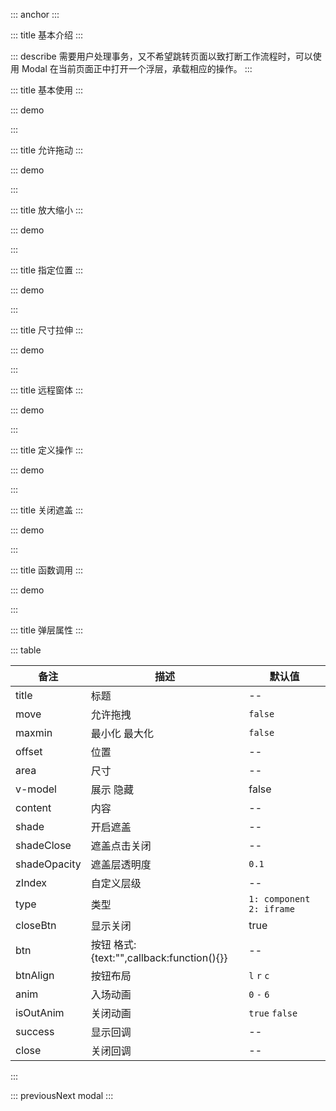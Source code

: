 ::: anchor
:::

::: title 基本介绍
:::

::: describe 需要用户处理事务，又不希望跳转页面以致打断工作流程时，可以使用 Modal 在当前页面正中打开一个浮层，承载相应的操作。
:::

::: title 基本使用
:::

::: demo

<template>
  <lay-button @click="changeVisible1" type="primary">基础使用</lay-button>
  <lay-layer title="基础使用" v-model="visible1">
      内容  
  </lay-layer>
</template>

<script>
import { ref, watch } from "vue";
import { useRoute, useRouter } from "vue-router";

export default {
  setup() {
    const visible1 = ref(false)
    const changeVisible1 = function() {
        visible1.value = !visible1.value
    }
    return {
        visible1
    };
  }
};
</script>

:::

::: title 允许拖动
:::

::: demo

<template>
  <lay-button @click="changeVisible2" type="primary">允许拖动</lay-button>
  <lay-layer title="允许拖动" v-model="visible2">
      内容  
  </lay-layer>
</template>

<script>
import { ref, watch } from "vue";
import { useRoute, useRouter } from "vue-router";
export default {
  setup() {
    const visible2 = ref(false)
    const changeVisible2 = function() {
        visible2.value = !visible2.value
    }
    return {
        visible2
    };
  }
};
</script>

:::

::: title 放大缩小
:::

::: demo

<template>
  <lay-button @click="changeVisible3" type="primary">放大缩小</lay-button>
  <lay-layer title="放大缩小" v-model="visible3" move="true" maxmin="true">
      内容  
  </lay-layer>
</template>

<script>
import { ref, watch } from "vue";
import { useRoute, useRouter } from "vue-router";
export default {
  setup() {
    const visible3 = ref(false)
    const changeVisible3 = function() {
        visible3.value = !visible3.value
    }
    return {
        visible3
    };
  }
};
</script>

:::

::: title 指定位置
:::

::: demo

<template>
  <lay-button @click="changeVisible4" type="primary">指定位置</lay-button>
  <lay-layer title="指定位置" v-model="visible4" move="true" :offset="['100px','100px']">
      内容  
  </lay-layer>
</template>

<script>
import { ref, watch } from "vue";
import { useRoute, useRouter } from "vue-router";
export default {
  setup() {
    const visible4 = ref(false)
    const changeVisible4 = function() {
        visible4.value = !visible4.value
    }
    return {
        visible4
    };
  }
};
</script>

:::

::: title 尺寸拉伸
:::

::: demo

<template>
  <lay-button @click="changeVisible8" type="primary">尺寸拉伸</lay-button>
  <lay-layer title="拉伸尺寸" resize="true" v-model="visible8" move="true">
      内容  
  </lay-layer>
</template>

<script>
import { ref, watch } from "vue";
import { useRoute, useRouter } from "vue-router";
export default {
  setup() {
    const visible8 = ref(false)
    const changeVisible8 = function() {
        visible8.value = !visible8.value
    }
    return {
        visible8
    };
  }
};
</script>

:::

::: title 远程窗体
:::

::: demo

<template>
  <lay-button @click="changeVisible5" type="primary">远程窗体</lay-button>
  <lay-layer title="加载 Iframe 内容" :area="['500px','400px']" maxmin="true" v-model="visible5" move="true" :type="type5" content="http://www.pearadmin.com"></lay-layer>
</template>

<script>
import { ref, watch } from "vue";
import { useRoute, useRouter } from "vue-router";
export default {
  setup() {
    const type5 = ref(2)
    const visible5 = ref(false)
    const changeVisible5 = function() {
        visible5.value = !visible5.value
    }
    return {
        type5,
        visible5
    };
  }
};
</script>

:::

::: title 定义操作
:::

::: demo

<template>
  <lay-button @click="changeVisible6" type="primary">定义操作</lay-button>
  <lay-layer title="定义操作" v-model="visible6" move="true" :btn="btn6">
      内容  
  </lay-layer>
</template>

<script>
import { ref, watch } from "vue";
import { useRoute, useRouter } from "vue-router";
export default {
  setup() {
    const visible6 = ref(false)
    const btn6 = [
        {text:'确认', callback: ()=>{ alert("确认事件") }},
        {text:'取消', callback: ()=>{ alert("取消事件") }}
    ]
    const changeVisible6 = function() {
        visible6.value = !visible6.value
    }
    return {
        btn6,
        visible6
    };
  }
};
</script>

:::

::: title 关闭遮盖
:::

::: demo

<template>
  <lay-button @click="changeVisible7" type="primary">开启遮盖</lay-button>
  <lay-layer title="开启遮盖" move="true" shade="false" v-model="visible7">
    内容  
  </lay-layer>
</template>

<script>
import { ref, watch } from "vue";
import { useRoute, useRouter } from "vue-router";
export default {
  setup() {
    const visible7 = ref(false)
    const changeVisible7 = function() {
        visible7.value = !visible7.value
    }
    return {
        visible7
    };
  }
};
</script>

:::

::: title 函数调用
:::

::: demo

<template>
  <lay-button @click="open" type="primary">打开</lay-button>
  <lay-button @click="close" type="primary">关闭</lay-button>
  <lay-button @click="closeAll" type="primary">关闭所有</lay-button>
</template>

<script>
import { ref, watch } from "vue";
import { layer } from "@layui/layer-vue"
import { useRoute, useRouter } from "vue-router";
export default {
  setup() {
    let id = null;
    const open = function() {
      id = layer.open({title:"标题",content:"内容", shade: false, btn: [
        {text:"关闭", callback: function(ids) {
          layer.close(ids);
        }}
      ]})
    }
    const close = function() {
      layer.close(id)
    }
    const closeAll = function() {
      layer.closeAll()
    }
    return {
        open,
        close,
        closeAll
    };
  }
};
</script>

:::

::: title 弹层属性
:::

::: table

| 备注            | 描述          | 默认值                     |
| --------------- | ------------- | --------------------------|
| title           | 标题          | --                         |
| move            | 允许拖拽      | `false`                    |
| maxmin          | 最小化 最大化 | `false`                    |
| offset          | 位置          | --                         |
| area            | 尺寸          | --                         |
| v-model         | 展示 隐藏     | false                      |
| content         | 内容          | --                         |
| shade           | 开启遮盖      | --                         |
| shadeClose      | 遮盖点击关闭  | --                         |
| shadeOpacity    | 遮盖层透明度  | `0.1`                         |
| zIndex          | 自定义层级    | --                         |
| type            | 类型          | `1: component` `2: iframe` |
| closeBtn        | 显示关闭      | true                       |
| btn             | 按钮 格式:{text:"",callback:function(){}} | --    |
| btnAlign        | 按钮布局      | `l` `r` `c`                |
| anim            | 入场动画      | `0` `-` `6`                |
| isOutAnim       | 关闭动画      | `true` `false`             |
| success            | 显示回调   | --                |
| close       | 关闭回调      | --             |

:::

 

::: previousNext modal
:::